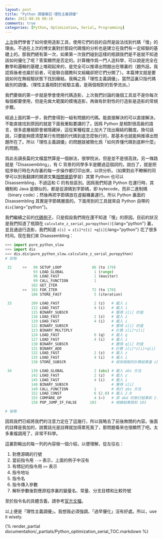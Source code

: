 ```yaml
---
layout: post
title: "Python 調優筆記·理性主義調優"
date: 2012-08-26 00:10
comments: true
categories: [Python, Optimization, Serial, Programming]
---
```


[上次](/blog/optimization/programming/python/serial/2012/07/25/python-optimization-2-profiling/)我們學會了如何使用造影工具，使用它們的目的自然是設法找到代碼「慢」的理由。不過在上次的博文裏對於那段代碼慢的分析也是建立在我們有一定經驗的基礎上的。那我們總有第一次，如果第一次我們碰到這樣的瓶頸我們是不是就不知道該如何優化了呢？答案顯然是否定的。計算機作爲一門人造科學，可以說是完全在數學和邏輯的基礎上堆砌起來的，是完全可以推導出問題出在哪裏的（題外話，我認爲後者也屬於前者，可是聯合國教科文組織卻把它們分開了）。本篇博文就是要說如何在無經驗狀態下找到癥結。我稱之爲「理性主義調優」，當然這裏只指代碼級別的調優。（理性主義相對於經驗主義，是兩個相對的哲學流派。）<!--more-->

我們要做的第一步就是學會使用代碼造影，上次我們討論的幾個工具並不是你每次每個都要使用，但是先做大範圍的模塊造影，再做有針對性的行造影是造影的常規步驟。

經過上面的第一步，我們會得到一組有問題的代碼。能直接解決的可以直接解決，不能直接找到原因的就是下面我重點要講的了。因爲 Python 是相對很高級的語言，很多底層細節會被隱藏掉，這從某種程度上加大了找出癥結的難度。換句話說，只要能夠摸清楚某行有問題的代碼到底怎麼執行的，那基本也就能夠推導出問題所在了。所以「理性主義調優」的問題就被簡化爲「如何弄懂代碼到底幹什麼」的問題。

爲此去讀長篇的文檔當然算是一個辦法，很學院派，但是並不是很高效。另一條路就是「Disassembling」，有 C 背景的同學多半是聽過這個詞的。說白了，就是把程序執行時在內存裏的每一步操作都打印出來，以供分析。（如果對此不瞭解的同學可以到我翻譯的開源文集[相關章節](http://www.conanblog.me/Unix-as-IDE-CN/html/compiling.html#id3)學習）其實 Python 也可以 Disassembling，不過這和 C 的有些區別。因爲我們知道 Python 在運行時，其機制和 Java 是類似的，都是從源碼到字節碼，即
bytecode，而非二進制碼（binary code）；然後再把字節碼放在虛擬機裏運行。所以 Python 裏面的 Disassembling 其實是字節碼層面的。下面用到的工具就來自 Python 自帶的 `dis`{:lang="python"}。

我們繼續之前的[代碼例子](https://raw.github.com/ianozsvald/HighPerformancePython_PyCon2012/master/mandelbrot/pure_python/pure_python_slow.py)，只是假設我們現在還不知道「慢」的原因。目前的狀況是我們知道了瓶頸在 `calculate_z_serial_purepython()`{:lang="python"} 裏，並且通過行造影，我們知道 `z[i] = z[i]*z[i] +q[i]`{:lang="python"} 花了很多时间。现在我们来 Disassembling：

```python
>>> import pure_python_slow
>>> import dis
>>> dis.dis(pure_python_slow.calculate_z_serial_purepython)
# 前略

 32     >>   90 SETUP_LOOP              86 (to 179)
             93 LOAD_GLOBAL              1 (range)
             96 LOAD_FAST                1 (maxiter)
             99 CALL_FUNCTION            1
            102 GET_ITER            
        >>  103 FOR_ITER                72 (to 178)
            106 STORE_FAST               5 (iteration)

 33         109 LOAD_FAST                2 (z)   # 載入 z
            112 LOAD_FAST                4 (i)   # 載入 i
            115 BINARY_SUBSCR                    # 獲得 z[i] 的值
            116 LOAD_FAST                2 (z)   # 載入 z
            119 LOAD_FAST                4 (i)   # 載入 i
            122 BINARY_SUBSCR                    # 獲得 z[i] 的值
            123 BINARY_MULTIPLY                  # 計算 z[i]*z[i]
            124 LOAD_FAST                0 (q)   # 載入 q
            127 LOAD_FAST                4 (i)   # 載入 i
            130 BINARY_SUBSCR                    # 獲得 q[i] 的值
            131 BINARY_ADD                       # 計算 z[i]*z[i]+q[i]
            132 LOAD_FAST                2 (z)   # 載入 z
            135 LOAD_FAST                4 (i)   # 載入 i
            138 STORE_SUBSCR                     # 保存剛剛的計算結果進 z[i]

 34         139 LOAD_GLOBAL              2 (abs) # 載入 abs 方法
            142 LOAD_FAST                2 (z)   # 載入 z
            145 LOAD_FAST                4 (i)   # 載入 i
            148 BINARY_SUBSCR                    # 獲得 z[i]
            149 CALL_FUNCTION            1       # 執行 abs 方法
            152 LOAD_CONST               6 (2.0) # 載入 2.0
            155 COMPARE_OP               4 (>)   # 將 abd 的執行結果和 2.0 比較
            158 POP_JUMP_IF_FALSE      103       # 根據結果跳到 103

# 後略
```

因爲我們已經將我們的注意力定在了這幾行，所以我略去了前後無關的內容。後面的註釋是我加的，說實話光是註釋就加得累死我了，那問題看來也很顯然了吧。太多重複調用了，非常不科學。

這裏對輸出的每一列的內容做一個介紹，以便理解，從左往右：

1. 對應源碼的行號
2. 當前指令用 `-->` 表示，上面的例子中沒有
3. 有標記的指令用 `>>` 表示
4. 指令地址
5. 指令名
6. 指令傳入參數
7. 解析參數後對應原程序裏的變量名、常量、分支目標和比較符號

至於指令名的具體含義，請參考[官方文檔](http://docs.python.org/library/dis.html#python-bytecode-instructions)。

以上便是「理性主義調優」。我想我必須強調，「過早優化」沒有好處。所以，use it wisely.

{% render_partial documentation/_partials/Python_optimization_serial_TOC.markdown %}
